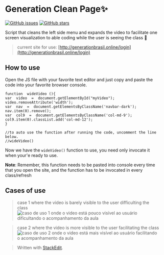 # Generation Clean Page:sparkles:
[![GitHub issues](https://img.shields.io/github/issues/bielzin42/generation-fresh-page)](https://github.com/bielzin42/generation-fresh-page/issues) [![GitHub stars](https://img.shields.io/github/stars/bielzin42/generation-fresh-page)](https://github.com/bielzin42/generation-fresh-page/stargazers) 

Script that cleans the left side menu and expands the video to facilitate one screen visualization to able coding while the user is  seeing the class :rocket:

>current site for use: [http://generationbrasil.online/login](http://generationbrasil.online/login)

  

## How to use
Open the JS file with your favorite text editor and just copy and paste the code into your favorite browser console.
```
function  wideVideo (){
var  video  =  document.getElementById("myVideo");
video.removeAttribute('width');
var  nav  =  document.getElementsByClassName('navbar-dark');
nav.item(0).remove();
var  col9  =  document.getElementsByClassName('col-md-9');
col9.item(0).classList.add('col-md-12');
}

//to auto use the function after running the code, uncomment the line below.
//wideVideo()
```
Now we have the  ```wideVideo()``` function to use, you need only invocate it when your'e ready to use.

**Note**: Remember, this function needs to be pasted into console every time that you open the site, and the function has to be invocated in every class/refresh


## Cases of use

>case 1 where the video is barely visible to the user difficulting the class 
![caso de uso 1 onde o video está pouco visível ao usuário dificultando o acompanhamento da aula](https://i.imgur.com/QHjvbP8.png](https://i.imgur.com/QHjvbP8.png))

>case 2 where the video is more visible to the user facilitating the class 
![caso de uso 2 onde o video está mais visível ao usuário facilitando o acompanhamento da aula](https://i.imgur.com/f1h0uPo.png)


> Written with [StackEdit](https://stackedit.io/).
